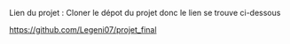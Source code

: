  Lien du projet : 
 Cloner le dépot du projet donc le lien se trouve ci-dessous
 
 https://github.com/Legeni07/projet_final
